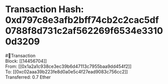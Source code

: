 
Transaction Hash: 0xd797c8e3afb2bff74cb2c2cac5df0788f8d731c2af562269f6534e33100d3209
====================================================================================
  
#💸Transaction  
Block: [[14456704]]  
From: [[0x1a2a1c938ce3ec39b6d47113c7955baa9dd454f2]]  
To: [[0xc02aaa39b223fe8d0a0e5c4f27ead9083c756cc2]]  
Transferred: 0.7 Ether